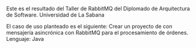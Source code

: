 Este es el resultado del Taller de RabbitMQ del Diplomado de Arquitectura de Software.
Universidad de La Sabana

El caso de uso planteado es el siguiente: Crear un proyecto de con mensajería asincrónica con RabbitMQ para el procesamiento de órdenes.
Lenguaje: Java
